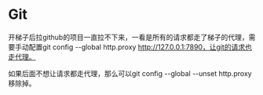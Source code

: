 # Git

开梯子后拉github的项目一直拉不下来，一看是所有的请求都走了梯子的代理，需要手动配置git config --global http.proxy http://127.0.0.1:7890，让git的请求也走代理。

如果后面不想让请求都走代理，那么可以git config --global --unset http.proxy移除掉。